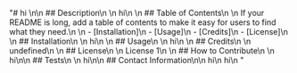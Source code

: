 "# hi \n\n    ## Description\n    \n    hi\n    \n    ## Table of Contents\n    \n    If your README is long, add a table of contents to make it easy for users to find what they need.\n    \n    - [Installation]\n    - [Usage]\n    - [Credits]\n    - [License]\n    \n    ## Installation\n    \n    hi\n    \n    ## Usage\n    \n    hi\n    \n    ## Credits\n    \n    undefined\n    \n    ## License\n    \n    License 1\n    \n    ## How to Contribute\n    \n    hi\n\n    ## Tests\n    \n   hi\n\n   ## Contact Information\n\n   hi\n   hi\n   "